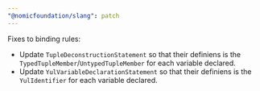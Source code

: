 ```yaml
---
"@nomicfoundation/slang": patch
---
```


Fixes to binding rules:

- Update `TupleDeconstructionStatement` so that their definiens is the `TypedTupleMember`/`UntypedTupleMember` for each variable declared.
- Update `YulVariableDeclarationStatement` so that their definiens is the `YulIdentifier` for each variable declared.
